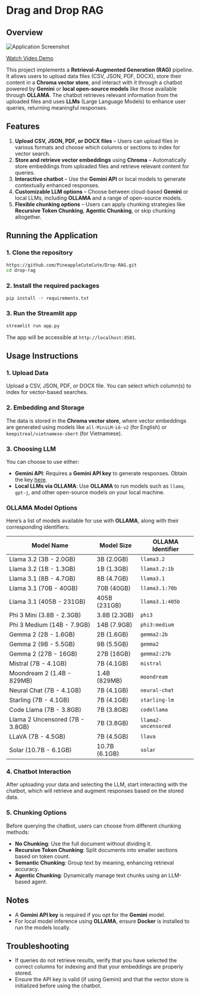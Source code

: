 # Drag and Drop RAG

## Overview

![Application Screenshot](https://storage.googleapis.com/mle-courses-prod/users/61b6fa1ba83a7e37c8309756/private-files/cf0ae020-8b6c-11ef-b095-cf36210a4279-Screen_Shot_2024_10_16_at_10.14.27.png)

[Watch Video Demo](https://www.youtube.com/watch?v=VjVHAfFvnQM&feature=youtu.be)

This project implements a **Retrieval-Augmented Generation (RAG)** pipeline. It allows users to upload data files (CSV, JSON, PDF, DOCX), store their content in a **Chroma vector store**, and interact with it through a chatbot powered by **Gemini** or **local open-source models** like those available through **OLLAMA**. The chatbot retrieves relevant information from the uploaded files and uses **LLMs** (Large Language Models) to enhance user queries, returning meaningful responses.

## Features
1. **Upload CSV, JSON, PDF, or DOCX files** – Users can upload files in various formats and choose which columns or sections to index for vector search.
2. **Store and retrieve vector embeddings** using **Chroma** – Automatically store embeddings from uploaded files and retrieve relevant content for queries.
3. **Interactive chatbot** – Use the **Gemini API** or local models to generate contextually enhanced responses.
4. **Customizable LLM options** – Choose between cloud-based **Gemini** or local LLMs, including **OLLAMA** and a range of open-source models.
5. **Flexible chunking options** – Users can apply chunking strategies like **Recursive Token Chunking**, **Agentic Chunking**, or skip chunking altogether.

## Running the Application

### 1. Clone the repository
```bash
https://github.com/PineappleCuteCute/Drop-RAG.git
cd drop-rag
```

### 2. Install the required packages
```bash
pip install -r requirements.txt
```

### 3. Run the Streamlit app
```bash
streamlit run app.py
```

The app will be accessible at `http://localhost:8501`.

## Usage Instructions

### 1. **Upload Data**
Upload a CSV, JSON, PDF, or DOCX file. You can select which column(s) to index for vector-based searches. 

### 2. **Embedding and Storage**
The data is stored in the **Chroma vector store**, where vector embeddings are generated using models like `all-MiniLM-L6-v2` (for English) or `keepitreal/vietnamese-sbert` (for Vietnamese).

### 3. **Choosing LLM**
You can choose to use either:
- **Gemini API**: Requires a **Gemini API key** to generate responses. Obtain the key [here](https://aistudio.google.com/app/apikey).
- **Local LLMs via OLLAMA**: Use **OLLAMA** to run models such as `llama`, `gpt-j`, and other open-source models on your local machine.

### OLLAMA Model Options

Here’s a list of models available for use with **OLLAMA**, along with their corresponding identifiers:

| Model Name                            | Model Size        | OLLAMA Identifier       |
|---------------------------------------|-------------------|-------------------------|
| Llama 3.2 (3B - 2.0GB)                | 3B (2.0GB)        | `llama3.2`              |
| Llama 3.2 (1B - 1.3GB)                | 1B (1.3GB)        | `llama3.2:1b`           |
| Llama 3.1 (8B - 4.7GB)                | 8B (4.7GB)        | `llama3.1`              |
| Llama 3.1 (70B - 40GB)                | 70B (40GB)        | `llama3.1:70b`          |
| Llama 3.1 (405B - 231GB)              | 405B (231GB)      | `llama3.1:405b`         |
| Phi 3 Mini (3.8B - 2.3GB)             | 3.8B (2.3GB)      | `phi3`                  |
| Phi 3 Medium (14B - 7.9GB)            | 14B (7.9GB)       | `phi3:medium`           |
| Gemma 2 (2B - 1.6GB)                  | 2B (1.6GB)        | `gemma2:2b`             |
| Gemma 2 (9B - 5.5GB)                  | 9B (5.5GB)        | `gemma2`                |
| Gemma 2 (27B - 16GB)                  | 27B (16GB)        | `gemma2:27b`            |
| Mistral (7B - 4.1GB)                  | 7B (4.1GB)        | `mistral`               |
| Moondream 2 (1.4B - 829MB)            | 1.4B (829MB)      | `moondream`             |
| Neural Chat (7B - 4.1GB)              | 7B (4.1GB)        | `neural-chat`           |
| Starling (7B - 4.1GB)                 | 7B (4.1GB)        | `starling-lm`           |
| Code Llama (7B - 3.8GB)               | 7B (3.8GB)        | `codellama`             |
| Llama 2 Uncensored (7B - 3.8GB)       | 7B (3.8GB)        | `llama2-uncensored`     |
| LLaVA (7B - 4.5GB)                    | 7B (4.5GB)        | `llava`                 |
| Solar (10.7B - 6.1GB)                 | 10.7B (6.1GB)     | `solar`                 |

### 4. **Chatbot Interaction**
After uploading your data and selecting the LLM, start interacting with the chatbot, which will retrieve and augment responses based on the stored data.

### 5. **Chunking Options**
Before querying the chatbot, users can choose from different chunking methods:
- **No Chunking**: Use the full document without dividing it.
- **Recursive Token Chunking**: Split documents into smaller sections based on token count.
- **Semantic Chunking**: Group text by meaning, enhancing retrieval accuracy.
- **Agentic Chunking**: Dynamically manage text chunks using an LLM-based agent.

## Notes
- A **Gemini API key** is required if you opt for the **Gemini** model. 
- For local model inference using **OLLAMA**, ensure **Docker** is installed to run the models locally.

## Troubleshooting

- If queries do not retrieve results, verify that you have selected the correct columns for indexing and that your embeddings are properly stored.
- Ensure the API key is valid (if using Gemini) and that the vector store is initialized before using the chatbot.
